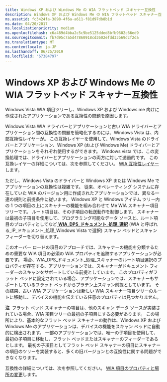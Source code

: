 ```yaml
---
title: Windows XP および Windows Me の WIA フラットベッド スキャナー互換性
description: Windows XP および Windows Me の WIA フラットベッド スキャナー互換性
ms.assetid: fc3424fa-3898-4f6a-a611-f81d97db8b1d
ms.date: 04/20/2017
ms.localizationpriority: medium
ms.openlocfilehash: c6a489d4bba2c5c9be5125dded8bfb9602c66ed9
ms.sourcegitcommit: fb7d95c7a5d47860918cd3602efdd33b69dcf2da
ms.translationtype: MT
ms.contentlocale: ja-JP
ms.lasthandoff: 06/25/2019
ms.locfileid: "67384797"
---
```

# <a name="wia-flatbed-scanner-compatibility-for-windows-xp-and-windows-me"></a>Windows XP および Windows Me の WIA フラットベッド スキャナー互換性





Windows Vista WIA 項目ツリーし、Windows XP および Windows me 向けに作成されたアプリケーションである互換性の問題を原因します。

Windows Vista WIA ドライバーとアプリケーションと古い WIA ドライバーとアプリケーション間の互換性の問題を簡略化するのには、Windows Vista は、内部互換性レイヤーが。 この互換レイヤーを使用して、Windows Vista のドライバーとアプリケーション、Windows XP (および Windows Me) ドライバーとアプリケーションをそれぞれ使用するができます。 Windows vista では、この変換処理では、ドライバーとアプリケーションの両方に対して透過的です。 この互換レイヤーの詳細については、次を参照してください。 [WIA 互換性レイヤー](wia-compatibility-layer.md)します。

ただし、Windows Vista のドライバーと Windows XP または Windows Me でアプリケーションの互換性は複雑です。 従来、オペレーティング システムに存在していた WIA のバージョン用に作成されたアプリケーションでは、異なる一連の規則と前提条件に従います。 Windows XP と Windows アイテム ツリー内の 1 つの項目の上にスキャナーの機能を組み合わせて Me WIA スキャナー項目ツリーです。 ルート項目は、その子項目の転送動作を制御します。 スキャナーは最初の子項目を使用して、プログラミング可能なデータ ソースと、ルート項目のプロパティとしてなど[ **WIA\_DPS\_ドキュメント\_処理\_選択**](https://docs.microsoft.com/windows-hardware/drivers/image/wia-dps-document-handling-select) (WIA と呼ばれる\_IP\_ドキュメント\_処理\_Windows Vista で選択) スキャン ベッドとスキャン フィーダーを切り替えます。

このオーバー ロードの項目のアプローチでは、スキャナーの機能を分類するための重要な WIA 項目の必須の WIA プロパティを追跡するアプリケーションが必要です。 場合、WIA\_DPS\_ドキュメント\_処理\_スキャナーのルート項目選択のプロパティが存在する、アプリケーションでは、スキャナーがドキュメント フィーダーのスキャンをサポートしている前提としています。 このプロパティがフラット ベッドに設定されている場合、アプリケーションでは、スキャナーもサポートしているフラット ベッドからプラテン上スキャン前提としています。 その結果、古い WIA アプリケーションは新しい WIA スキャナー項目ツリーのルートに移動し、デバイスの機能を伝えている任意のプロパティは見つかりません。

**注**  フラット ベッド スキャナーの項目は、他のスキャン データ ソースが実装されている場合、WIA 項目ツリーの最初の子項目にする必要があります。 この場所により、基本的なフラット ベッド スキャナーの動作は、Windows XP および Windows Me のアプリケーションは、デバイスの機能をスキャン ベッドに自動的に検出されます。 一部のアプリケーションでは、唯一の子項目を使用して、最初の子項目に移動し、フラット ベッドまたはスキャナーのフィーダーであるとします。 最初の子項目としてフラット ベッド スキャナーの項目にスキャナーの項目のツリーを実装すると、多くの旧バージョンとの互換性に関する問題ができなくなります。

 

互換性の詳細については、次を参照してください。 [WIA 項目のプロパティと場所の変更](wia-item-property-and-location-changes.md)します。

 

 




